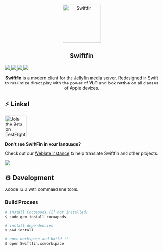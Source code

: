 <p align="center">
      <img alt="Swiftfin" height="125" src="https://github.com/jellyfin/Swiftfin/blob/main/Swiftfin/Assets.xcassets/AppIcon.appiconset/152.png">
  <h2 align="center">Swiftfin</h2>
  <a href="https://translate.jellyfin.org/engage/swiftfin/">
    <img src="https://translate.jellyfin.org/widgets/swiftfin/-/svg-badge.svg"/>
  </a>
  <a href="https://matrix.to/#/+jellyfin:matrix.org">
    <img src="https://img.shields.io/matrix/jellyfin:matrix.org">
  </a>
  <a href="https://sonarcloud.io/dashboard?id=jellyfin_SwiftFin">
    <img src="https://sonarcloud.io/api/project_badges/measure?project=jellyfin_SwiftFin&metric=alert_status">
  </a>
  <a href="https://discord.gg/zHBxVSXdBV">
    <img src="https://img.shields.io/badge/Talk%20on-Discord-brightgreen">
  </a>
</p>
<p align="center">
  <b>Swiftfin</b> is a modern client for the <a href="https://github.com/jellyfin/jellyfin">Jellyfin</a> media server. Redesigned in Swift to maximize direct play with the power of <b>VLC</b> and look <b>native</b> on all classes of Apple devices.
</p>

## ⚡️ Links!

<a href='https://testflight.apple.com/join/WiN0G62Q'><img height='70' alt='Join the Beta on TestFlight' src='https://anotherlens.app/testflight-badge.png'/></a>

**Don't see SwiftFin in your language?**

Check out our [Weblate instance](https://translate.jellyfin.org/projects/swiftfin/) to help translate Swiftfin and other projects.

<a href="https://translate.jellyfin.org/engage/swiftfin/">
<img src="https://translate.jellyfin.org/widgets/swiftfin/-/multi-auto.svg"/>
</a>

## ⚙️ Development

Xcode 13.0 with command line tools.

### Build Process

```bash
# install Cocoapods (if not installed)
$ sudo gem install cocoapods

# install dependencies
$ pod install

# open workspace and build it
$ open Swiftfin.xcworkspace
```
